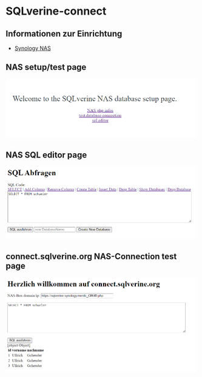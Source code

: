 # SQLverine-connect
## Informationen zur Einrichtung
- [Synology NAS](https://telegra.ph/NAS-01-17)
## NAS setup/test page
![](./data/info_nas_setup.png)

## NAS SQL editor page
![](./data/info_nas_editor.png)

## connect.sqlverine.org NAS-Connection test page
![](./data/info_connect.sqlverine.png)
